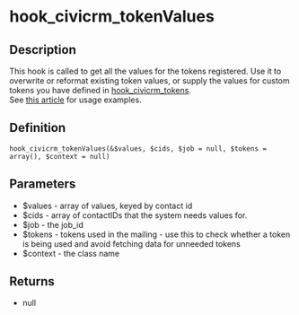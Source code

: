 # hook_civicrm_tokenValues

## Description

This hook is called to get all the values for the tokens registered. Use
it to overwrite or reformat existing token values, or supply the values
for custom tokens you have defined in
[hook_civicrm_tokens](/hooks/hook_civicrm_tokens.md).\
 See [this
article](https://civicrm.org/blog/colemanw/create-your-own-tokens-for-fun-and-profit) for
usage examples.

## Definition

    hook_civicrm_tokenValues(&$values, $cids, $job = null, $tokens = array(), $context = null)

## Parameters

-   $values - array of values, keyed by contact id
-   $cids - array of contactIDs that the system needs values for.
-   $job - the job_id
-   $tokens - tokens used in the mailing - use this to check whether a
    token is being used and avoid fetching data for unneeded tokens
-   $context - the class name

## Returns

-   null